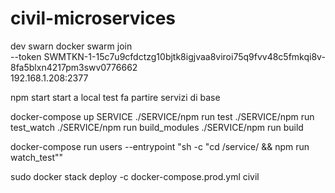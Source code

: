 # civil-microservices

dev swarn
docker swarm join \
   --token SWMTKN-1-15c7u9cfdctzg10bjtk8igjvaa8viroi75q9fvv48c5fmkqi8v-8fa5blxn4217pm3swv0776662 \
   192.168.1.208:2377


npm start
start a local test
fa partire servizi di base


docker-compose up SERVICE
./SERVICE/npm run test
./SERVICE/npm run test_watch
./SERVICE/npm run build_modules
./SERVICE/npm run build


docker-compose run users --entrypoint "sh -c \"cd /service/ && npm run watch_test\""



sudo docker stack deploy -c docker-compose.prod.yml civil
